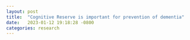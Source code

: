 ```yaml
---
layout: post
title:  "Cognitive Reserve is important for prevention of dementia"
date:   2023-01-12 19:18:28 -0800
categories: research
---
```

